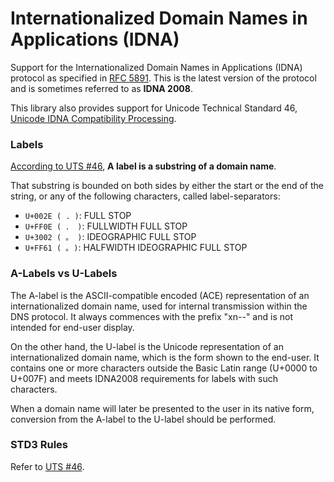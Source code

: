 # Internationalized Domain Names in Applications (IDNA)

Support for the Internationalized Domain Names in
Applications (IDNA) protocol as specified in [RFC 5891](https://tools.ietf.org/html/rfc5891). This is the latest version
of the protocol and is sometimes referred to as **IDNA 2008**.

This library also provides support for Unicode Technical
Standard 46, [Unicode IDNA Compatibility Processing](https://unicode.org/reports/tr46/).

### Labels
[According to UTS #46](https://www.unicode.org/reports/tr46/#Notation), **A label is a substring of a domain name**.

That substring is bounded on both sides by either the start or the end of the string,
or any of the following characters, called label-separators:

- `U+002E ( . )`:  FULL STOP
- `U+FF0E ( ． )`: FULLWIDTH FULL STOP
- `U+3002 ( 。 )`: IDEOGRAPHIC FULL STOP
- `U+FF61 ( ｡ )`:  HALFWIDTH IDEOGRAPHIC FULL STOP

### A-Labels vs U-Labels

The A-label is the ASCII-compatible encoded (ACE) representation of an
internationalized domain name, used for internal transmission within the DNS protocol. It always commences with the
prefix "xn--" and is not intended for end-user display.

On the other hand, the U-label is the Unicode representation of
an internationalized domain name, which is the form shown to the end-user.
It contains one or more characters outside the Basic Latin range (U+0000 to U+007F) and 
meets IDNA2008 requirements for labels with such characters.

When a domain name will later be presented to the user in its native form, conversion from the A-label to the U-label
should be performed.

### STD3 Rules
Refer to [UTS #46](https://www.unicode.org/reports/tr46/#STD3_Rules).


